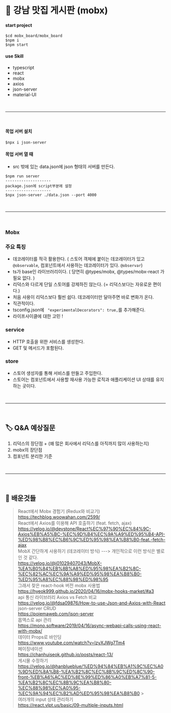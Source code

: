 # 🍱 강남 맛집 게시판 (mobx)

#### start project
```
$cd mobx_board/mobx_board
$npm i
$npm start
```

#### use Skill
- typescript
- react
- mobx
- axios
- json-server
- material-UI

<br>

--------

<br>

#### 목업 서버 설치

```
$npx i json-server
```

#### 목업 서버 열 때

- src 밖에 있는 data.json에 json 형태의 서버를 만든다.

```
$npm run server
--------------------
package.json에 script부분에 설정
--------------------
$npx json-server ./data.json --port 4000
```
<br>

--------

<br>

### Mobx

### 주요 특징

- 데코레이터를 적극 활용한다. ( 스토어 객체에 붙이는 데코레이터가 있고`@observable`, 컴포넌트에서 사용하는 데코레이터가 있다. `@observar`)
- ts가 base인 라이브러리이다. ( 당연히 @types/mobx, @types/mobx-react 가 필요 없다. )
- 리덕스와 다르게 단일 스토어를 강제하진 않는다. (= 리덕스보다는 자유로운 편이다.)
- 처음 사용이 리덕스보다 훨씬 쉽다. 데코레이터만 달아주면 바로 변화가 온다.
- 직관적이다.
- tsconfig.json에 ` "experimentalDecorators": true,`를 추가해준다.
- 라이프사이클에 대한 고민 !

### service

- HTTP 호출을 위한 서비스를 생성한다.
- GET 및 메서드가 포함된다.

### store

- 스토어 생성자를 통해 서비스를 만들고 주입한다.
- 스토어는 컴포넌트에서 사용할 재사용 가능한 로직과 애플리케이션 UI 상태를 유지하는 곳이다.

<br>

--------

<br>

## 🏷 Q&A 예상질문

1. 리덕스의 장단점 + (왜 많은 회사에서 리덕스를 아직까지 많이 사용하는지)
2. mobx의 장단점
3. 컴포넌트 분리한 기준


<br>

--------

<br>

## 🤹 배운것들

> React에서 Mobx 경험기 (Redux와 비교기) <br> https://techblog.woowahan.com/2599/ <br> React에서 Axios를 이용해 API 호출하기 (feat. fetch, ajax) <br> https://velog.io/@devstone/React%EC%97%90%EC%84%9C-Axios%EB%A5%BC-%EC%9D%B4%EC%9A%A9%ED%95%B4-API-%ED%98%B8%EC%B6%9C%ED%95%98%EA%B8%B0-feat.-fetch-ajax <br> MobX 간단하게 사용하기 (데코레이터 방식) ---> 개인적으로 이런 방식은 별로인 것 같다.<br> https://velog.io/@i01029407043/MobX-%EA%B0%84%EB%8B%A8%ED%95%98%EA%B2%8C-%EC%82%AC%EC%9A%A9%ED%95%98%EA%B8%B0-%ED%95%A8%EC%88%98%ED%98%95 <br> 그래서 찾은 react-hook 버전 mobx 사용법<br> https://hyeok999.github.io/2020/04/16/mobx-hooks-market/#a3  <br> api 통신 라이브러리 Axios vs Fetch 비교 <br>  https://velog.io/@fdsa09876/How-to-use-Json-and-Axios-with-React <br> json-server CRUD <br> https://poiemaweb.com/json-server <br> 몹액스로 api 관리 <br> https://mono.software/2019/04/16/async-webapi-calls-using-react-with-mobx/ <br> 데이터 Props로 바인딩 <br> https://www.youtube.com/watch?v=lzyXJWg7Tm4 <BR> 페이징네이션 <BR> https://chanhuiseok.github.io/posts/react-13/ <BR> 게시물 수정하기 <br> https://velog.io/@hanblueblue/%ED%94%84%EB%A1%9C%EC%A0%9D%ED%8A%B8-%EA%B2%8C%EC%8B%9C%ED%8C%90-front-%EB%A6%AC%ED%8E%99%ED%86%A0%EB%A7%81-5-%EA%B2%8C%EC%8B%9C%EA%B8%80-%EC%88%98%EC%A0%95-%EC%9A%94%EC%B2%AD%ED%95%98%EA%B8%B0 > <br> 여러개의 input 상태 관리하기 <br> https://react.vlpt.us/basic/09-multiple-inputs.html
